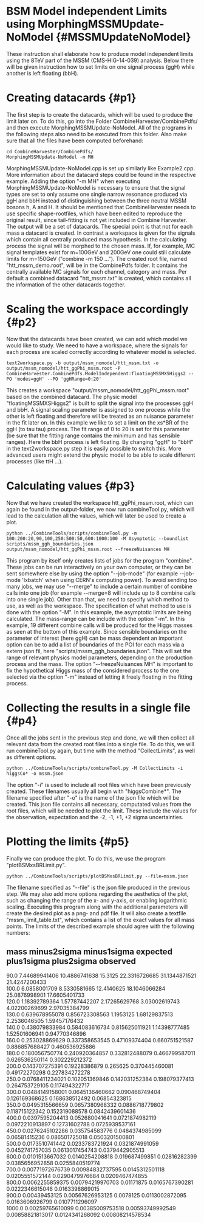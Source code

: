 BSM Model independent Limits using MorphingMSSMUpdate-NoModel {#MSSMUpdateNoModel}
=================================================================

These instruction shall elaborate how to produce model independent limits using the 8TeV part of the MSSM (CMS-HIG-14-039) analysis. Below there will be given instruction how to set limits on one signal process (ggH) while another is left floating (bbH).

Creating datacards {#p1}
========================

The first step is to create the datacards, which will be used to produce the limit later on. To do this, go into the Folder CombineHarvester/CombinePdfs/ and then execute MorphingMSSMUpdate-NoModel. All of the programs in the following steps also need to be executed from this folder. Also make sure that all the files have been computed beforehand:

    cd CombineHarvester/CombinePdfs/
    MorphingMSSMUpdate-NoModel -m MH

MorphingMSSMUpdate-NoModel.cpp is set up similarly like Example2.cpp. More information about the datacard steps could be found in the respective example. Adding the option "-m MH" when executing MorphingMSSMUpdate-NoModel is necessary to ensure that the signal types are set to only assume one single narrow resonance produced via ggH and bbH instead of distinguishing between the three neutral MSSM bosons h, A and H.
It should be mentioned that CombineHarvester needs to use specific shape-rootfiles, which have been edited to reproduce the original result, since tail-fitting is not yet included in Combine Harvester.
The output will be a set of datacards. The special point is that not for each mass a datacard is created. In contrast a workspace is given for the signals which contain all centrally produced mass hypothesis. In the calculating process the signal will be morphed to the chosen mass. If, for example, MC signal templates exist for m=100GeV and 200GeV one could still calculate limits for m=150GeV ("combine -m 150 ..."). The created root file, named "htt_mssm_demo.root", will be in the CombinePdfs folder. It contains the centrally available MC signals for each channel, category and mass. Per default a combined datacard "htt_mssm.txt" is created, which contains all the information of the other datacards together.

Scaling the workspace accordingly {#p2}
=======================================

Now that the datacards have been created, we can add which model we would like to study. We need to have a workspace, where the signals for each process are scaled correctly according to whatever model is selected.

    text2workspace.py -b output/mssm_nomodel/htt_mssm.txt -o output/mssm_nomodel/htt_ggPhi_mssm.root -P CombineHarvester.CombinePdfs.ModelIndependent:floatingMSSMXSHiggs2 --PO 'modes=ggH' --PO 'ggHRange=0:20'

This creates a workspace "output/mssm_nomodel/htt_ggPhi_mssm.root" based on the combined datacard. The physic model "floatingMSSMXSHiggs2" is built to split the signal into the processes ggH and bbH. A signal scaling parameter is assigned to one process while the other is left floating and therefore will be treated as an nuisance parameter in the fit later on. In this example we like to set a limit on the xs*BR of the ggH (to tau tau) process. The fit range of 0 to 20 is set for this parameter (be sure that the fitting range contains the minimum and has sensible ranges). Here the bbH process is left floating. By changing "ggH" to "bbH" in the text2workspace.py step it is easily possible to switch this.
More advanced users might extend the physic model to be able to scale different processes (like ttH ...).


Calculating values {#p3}
========================

Now that we have created the workspace htt_ggPhi_mssm.root, which can again be found in the output-folder, we now run combineTool.py, which will lead to the calculation all the values, which will later be used to create a plot.

    python ../CombineTools/scripts/combineTool.py -m 100:200:20,90,100,250:500:50,600:1000:100 -M Asymptotic --boundlist scripts/mssm_ggh_boundaries.json output/mssm_nomodel/htt_ggPhi_mssm.root --freezeNuisances MH

This program by itself only creates lists of jobs for the program "combine". These jobs can be run interactively on your own computer, or they can be sent somewhere else by using the option "--job-mode" (for example --job-mode 'lxbatch' when using CERN's computing power). To avoid sending too many jobs, we may use "--merge" to include a certain number of combine calls into one job (for example --merge=8 will include up to 8 combine calls into one single job).
Other than that, we need to specify which method to use, as well as the workspace. The specification of what method to use is done with the option "-M". In this example, the asymptotic limits are being calculated. The mass-range can be include with the option "-m". In this example, 19 different combine calls will be produced for the Higgs masses as seen at the bottom of this example. Since sensible boundaries on the parameter of interest (here ggH) can be mass dependent an important option can be to add a list of boundaries of the POI for each mass via a extern json fil, here "scripts/mssm_ggh_boundaries.json". This will set the range of relevant physics model parameters, depending on the production process and the mass.
The option "--freezeNuisances MH" is important to fix the hypothetical Higgs mass of the considered process to the one selected via the option "-m" instead of letting it freely floating in the fitting process.


Collecting the results in a single file {#p4}
=============================================

Once all the jobs sent in the previous step and done, we will then collect all relevant data from the created root files into a single file. To do this, we will run combineTool.py again, but time with the method "CollectLimits", as well as different options.

    python ../CombineTools/scripts/combineTool.py -M CollectLimits -i higgsCo* -o mssm.json

The option "-i" is used to include all root files which have been previously created. These filenames usually all begin with "higgsCombine*". The filename specified after "-o" is the name of the json file which will be created. This json file contains all necessary, computated values from the root files, which will be needed to plot the limit. These include the values for the observation, expectation and the -2, -1, +1, +2 sigma uncertainties.


Plotting the limits {#p5}
=========================

Finally we can produce the plot. To do this, we use the program "plotBSMxsBRLimit.py".

    python ../CombineTools/scripts/plotBSMxsBRLimit.py --file=mssm.json

The filename specified as "--file" is the json file produced in the previous step. We may also add more options regarding the aesthetics of the plot, such as changing the range of the x- and y-axis, or enabling logarithmic scaling. Executing this program along with the additional parameters will create the desired plot as a png- and pdf file. It will also create a textfile "mssm_limit_table.txt", which contains a list of the exact values for all mass points.
The limits of the described example should agree with the following numbers: 

mass                minus2sigma         minus1sigma         expected            plus1sigma          plus2sigma          observed            
--------------------------------------------------------------------------------------------------------------------------------------------
90.0                7.44689941406       10.4886741638       15.3125             22.3316726685       31.1344871521       21.4247200433       
100.0               6.0858001709        8.5330581665        12.4140625          18.1046066284       25.0876998901       17.6605401733       
120.0               1.18392789364       1.57787442207       2.17265629768       3.03002619743       4.02200269699       2.97035384799       
130.0               0.639678955078      0.856723308563      1.1953125           1.68129837513       2.2536046505        1.59457176432       
140.0               0.438079833984      0.584083616734      0.815625011921      1.14398777485       1.52501606941       0.94770346896       
160.0               0.253028869629      0.337358653545      0.47109374404       0.660751521587      0.886857688427      0.460536925886      
180.0               0.180056750774      0.240920364857      0.332812488079      0.466799587011      0.626536250114      0.302229212372      
200.0               0.143707275391      0.19228386879       0.265625            0.370445460081      0.49172270298       0.227834272278      
250.0               0.0768411234021     0.102051369846      0.142031252384      0.198079377413      0.264753729105      0.117494322717      
300.0               0.0484149158001     0.0645136460662     0.090468749404      0.126169368625      0.168638512492      0.06854323815       
350.0               0.0495315566659     0.0657380968332     0.0886718779802     0.118715122342      0.152319088578      0.0842439601436     
400.0               0.0397595204413     0.052680041641      0.0721874982119     0.0972210913897     0.12731602788       0.0725939537161     
450.0               0.0276245102286     0.035754583776      0.0484374985099     0.06581415236       0.086501725018      0.0503201500801     
500.0               0.0173510741442     0.0233783721924     0.0321874991059     0.0452741757035     0.0613017454743     0.0379442905513     
600.0               0.0101513667032     0.0140254208818     0.019687499851      0.02816282399       0.0385656952858     0.0255840519774     
700.0               0.00771972676739    0.00984832737595    0.0145312501118     0.0205551572144     0.0290479976684     0.0209467474855     
800.0               0.0062255859375     0.00794219970703    0.01171875          0.0165767390281     0.0222346615046     0.0163398869015     
900.0               0.00439453125       0.00567626953125    0.0078125           0.0113002872095     0.0163606926799     0.0107711296097     
1000.0              0.00259765610099    0.00385009753518    0.00593749992549    0.00858821813017    0.0124341268092     0.00808214578534    
